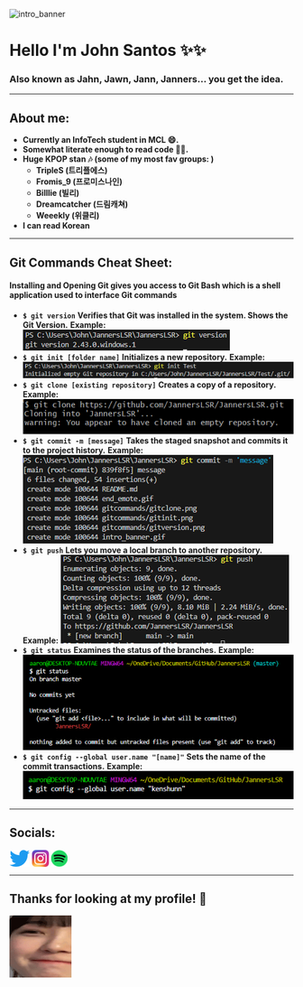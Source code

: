 ![intro_banner](intro_banner.gif)

<!--
**JannersLSR/JannersLSR** is a ✨ _special_ ✨ repository because its `README.md` (this file) appears on your GitHub profile.

Here are some ideas to get you started:

- 🔭 I’m currently working on ...
- 🌱 I’m currently learning ...
- 👯 I’m looking to collaborate on ...
- 🤔 I’m looking for help with ...
- 💬 Ask me about ...
- 📫 How to reach me: ...
- 😄 Pronouns: ...
- ⚡ Fun fact: ...
-->


# Hello I'm John Santos ✨✨
### Also known as Jahn, Jawn, Jann, Janners... you get the idea. 
___
## About me:
- **Currently an InfoTech student in MCL :smile:.**
- **Somewhat literate enough to read code 😵‍💫.**
- **Huge KPOP stan :notes: (some of my most fav groups: )**
  - **TripleS (트리플에스)**
  - **Fromis_9 (프로미스나인)**
  - **Billlie (빌리)**
  - **Dreamcatcher (드림캐쳐)**
  - **Weeekly (위클리)**
- **I can read Korean**
___
## Git Commands Cheat Sheet:
#### Installing and Opening Git gives you access to Git Bash which is a shell application used to interface Git commands
- **`$ git version`**
  **Verifies that Git was installed in the system. Shows the Git Version.**
  **Example:**
  ![gitversion](gitcommands/gitversion.png)
- **`$ git init [folder name]`**
  **Initializes a new repository.**
  **Example:**
  ![gitinit](gitcommands/gitinit.png)
- **`$ git clone [existing repository]`**
  **Creates a copy of a repository.**
  **Example:**
  ![gitclone](gitcommands/gitclone.png)
- **`$ git commit -m [message]`**
  **Takes the staged snapshot and commits it to the project history.**
  **Example:**
  ![gitcommit](gitcommands/gitcommit.png)
- **`$ git push`**
  **Lets you move a local branch to another repository.**
  **Example:**
  ![gitpush](gitcommands/gitpush.png)
- **`$ git status`**
  **Examines the status of the branches.**
  **Example:**
  ![gitstatus](gitcommands/gitstatus.png)
- **`$ git config --global user.name "[name]"`**
  **Sets the name of the commit transactions.**
  **Example:**
  ![gitconfig](gitcommands/gitconfig.png)
___
## Socials:
[<img src="logos/twitterlogo.png" height="30em" align="center" alt="Follow me on Twiter!" title="Follow me on Twiter!"/>](https://twitter.com/jawnersaints) [<img src="logos/instalogo.webp" height="30em" align="center" alt="Follow me on Instagram!" title="Follow me on Instagram!"/>](https://www.instagram.com/jawnersby/) [<img src="logos/spotifylogo.webp" height="30em" align="center" alt="Follow my Spotify!" title="Follow my Spotify!"/>](https://open.spotify.com/user/22mp72vlyjfsa2jxzqanufp3a)

___
## Thanks for looking at my profile! :sparkling_heart:

![end_emote](end_emote.gif)
